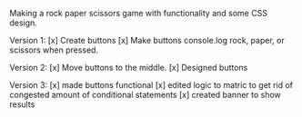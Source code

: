 Making a rock paper scissors game with functionality and some CSS design. 

Version 1:
[x] Create buttons 
[x] Make buttons console.log rock, paper, or scissors when pressed.

Version 2: 
[x] Move buttons to the middle. 
[x] Designed buttons 

Version 3:
[x] made buttons functional
[x] edited logic to matric to get rid of congested amount of conditional statements
[x] created banner to show results
